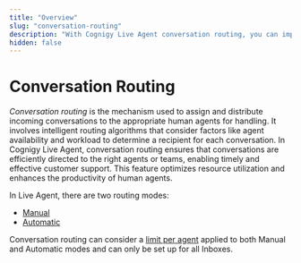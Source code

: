 ```yaml
---
title: "Overview"
slug: "conversation-routing"
description: "With Cognigy Live Agent conversation routing, you can improve customer support by efficiently assigning conversations based on agent availability and workload. This feature helps enhance productivity and optimize resource utilization."
hidden: false
---
```


# Conversation Routing 

_Conversation routing_ is the mechanism used to assign and distribute incoming conversations to the appropriate human agents for handling. It involves intelligent routing algorithms that consider factors like agent availability and workload to determine a recipient for each conversation. In Cognigy Live Agent, conversation routing ensures that conversations are efficiently directed to the right agents or teams, enabling timely and effective customer support. This feature optimizes resource utilization and enhances the productivity of human agents.

In Live Agent, there are two routing modes:

- [Manual](manual-mode.md)
- [Automatic](automatic-mode.md)

Conversation routing can consider a [limit per agent](../../settings/account-settings.md#conversation-limit-per-agent) applied to both Manual and Automatic modes and can only be set up for all Inboxes.
